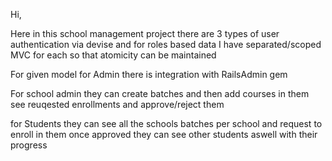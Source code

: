 Hi,

Here in this school management project there are 3 types of user authentication via devise
and for roles based data I have separated/scoped MVC for each so that atomicity can be maintained

For given model
for Admin there is integration with RailsAdmin gem

For school admin
  they can create batches and then add courses in them
  see reuqested enrollments and approve/reject them
  
for Students 
  they can see all the schools
                       batches per school
                       and request to enroll in them
                       once approved they can see other students aswell with their progress
                       
